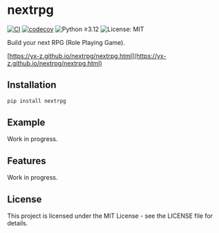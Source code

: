 # nextrpg

[![CI](https://github.com/yx-z/nextrpg/actions/workflows/test.yml/badge.svg?branch=main)](https://github.com/yx-z/nextrpg/actions/workflows/test.yml)
[![codecov](https://codecov.io/gh/yx-z/nextrpg/branch/main/graph/badge.svg)](https://codecov.io/gh/yx-z/nextrpg)
![Python ≥3.12](https://img.shields.io/badge/python-%E2%89%A53.12-blue.svg)
![License: MIT](https://img.shields.io/badge/License-MIT-green.svg)

Build your next RPG (Role Playing Game).

[https://yx-z.github.io/nextrpg/nextrpg.html](https://yx-z.github.io/nextrpg/nextrpg.html)

## Installation

```bash
pip install nextrpg
```

## Example

Work in progress.

## Features

Work in progress.

## License

This project is licensed under the MIT License - see the LICENSE file for
details. 